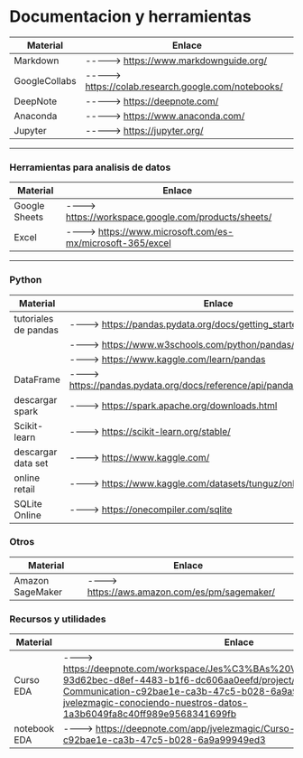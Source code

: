 # Documentacion y herramientas

|Material|Enlace|
|---|---|
|Markdown|          -----> https://www.markdownguide.org/|
|GoogleCollabs|     -----> https://colab.research.google.com/notebooks/|
|DeepNote|          -----> https://deepnote.com/|
|Anaconda|          -----> https://www.anaconda.com/|
|Jupyter|           -----> https://jupyter.org/|

---

### Herramientas para analisis de datos

|Material|Enlace|
|---|---|
|Google Sheets|      ----> https://workspace.google.com/products/sheets/|
|Excel|              ----> https://www.microsoft.com/es-mx/microsoft-365/excel
---

### Python

|Material|Enlace|
|---|---|
|tutoriales de pandas| ----> https://pandas.pydata.org/docs/getting_started/index.html|
||                     ----> https://www.w3schools.com/python/pandas/default.asp|
||                     ----> https://www.kaggle.com/learn/pandas|
|DataFrame|            ----> https://pandas.pydata.org/docs/reference/api/pandas.DataFrame.html|
|descargar spark|      ----> https://spark.apache.org/downloads.html|
|Scikit-learn|         ----> https://scikit-learn.org/stable/|
|descargar data set|   ----> https://www.kaggle.com/|
|online retail|        ----> https://www.kaggle.com/datasets/tunguz/online-retail |
|SQLite Online|        ----> https://onecompiler.com/sqlite|


### Otros

|Material|Enlace|
|---|---|
|Amazon SageMaker|     ----> https://aws.amazon.com/es/pm/sagemaker/ |



### Recursos y utilidades

|Material|Enlace|
|---|---|
|Curso EDA|             ----> https://deepnote.com/workspace/Jes%C3%BAs%20V%C3%A9lez%20Santiago-93d62bec-d8ef-4483-b1f6-dc606aa0eefd/project/Curso-EDA-Communication-c92bae1e-ca3b-47c5-b028-6a9a99949ed3/notebook/1.0-jvelezmagic-conociendo-nuestros-datos-1a3b6049fa8c40ff989e9568341699fb|
|notebook EDA|          ----> https://deepnote.com/app/jvelezmagic/Curso-EDA-Communication-c92bae1e-ca3b-47c5-b028-6a9a99949ed3